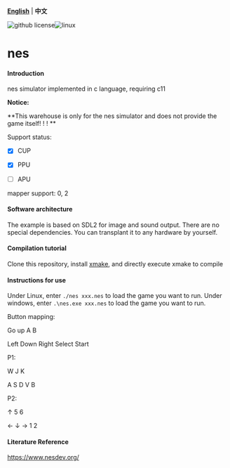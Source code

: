 [**English**](./README.md) | **中文**

![github license](https://img.shields.io/github/license/Dozingfiretruck/nes)![linux](https://github.com/Dozingfiretruck/nes/actions/workflows/action.yml/badge.svg?branch=master)



# nes

#### Introduction
nes simulator implemented in c language, requiring c11

**Notice:**

**This warehouse is only for the nes simulator and does not provide the game itself! ! ! **

Support status:

- [x] CUP

- [x] PPU

- [ ] APU

mapper support: 0, 2

#### Software architecture
The example is based on SDL2 for image and sound output. There are no special dependencies. You can transplant it to any hardware by yourself.


#### Compilation tutorial

Clone this repository, install [xmake](https://github.com/xmake-io/xmake), and directly execute xmake to compile

#### Instructions for use

Under Linux, enter `./nes xxx.nes` to load the game you want to run.
Under windows, enter `.\nes.exe xxx.nes` to load the game you want to run.



Button mapping:

Go up A B

Left Down Right Select Start

P1:

W                                                     J            K

A	    S	    D		      V             B

P2:

↑                                                      5            6

←	  ↓	    →		    1             2

#### Literature Reference

https://www.nesdev.org/



